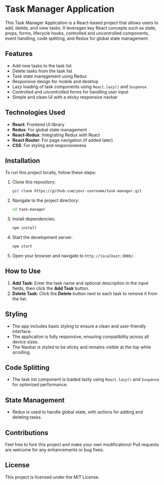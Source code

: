 # Task Manager Application

This Task Manager Application is a React-based project that allows users to add, delete, and view tasks. It leverages key React concepts such as state, props, forms, lifecycle hooks, controlled and uncontrolled components, event handling, code splitting, and Redux for global state management.

## Features

- Add new tasks to the task list
- Delete tasks from the task list
- Task state management using Redux
- Responsive design for mobile and desktop
- Lazy loading of task components using `React.lazy()` and `Suspense`
- Controlled and uncontrolled forms for handling user input
- Simple and clean UI with a sticky responsive navbar

## Technologies Used

- **React**: Frontend UI library
- **Redux**: For global state management
- **React-Redux**: Integrating Redux with React
- **React Router**: For page navigation (if added later)
- **CSS**: For styling and responsiveness

## Installation

To run this project locally, follow these steps:

1. Clone this repository:

   ```bash
   git clone https://github.com/your-username/task-manager.git
   ```

2. Navigate to the project directory:

   ```bash
   cd task-manager
   ```

3. Install dependencies:

   ```bash
   npm install
   ```

4. Start the development server:

   ```bash
   npm start
   ```

5. Open your browser and navigate to `http://localhost:3000/`.


## How to Use

1. **Add Task**: Enter the task name and optional description in the input fields, then click the **Add Task** button.
2. **Delete Task**: Click the **Delete** button next to each task to remove it from the list.

## Styling

- The app includes basic styling to ensure a clean and user-friendly interface.
- The application is fully responsive, ensuring compatibility across all device sizes.
- The Navbar is styled to be sticky and remains visible at the top while scrolling.

## Code Splitting

- The task list component is loaded lazily using `React.lazy()` and `Suspense` for optimized performance.

## State Management

- Redux is used to handle global state, with actions for adding and deleting tasks.

## Contributions

Feel free to fork this project and make your own modifications! Pull requests are welcome for any enhancements or bug fixes.

## License

This project is licensed under the MIT License.

